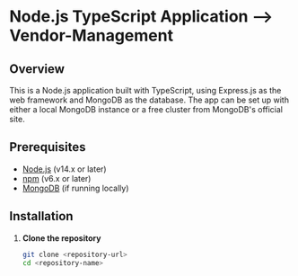 
# Node.js TypeScript Application --> Vendor-Management

## Overview

This is a Node.js application built with TypeScript, using Express.js as the web framework and MongoDB as the database. The app can be set up with either a local MongoDB instance or a free cluster from MongoDB's official site.

## Prerequisites

- [Node.js](https://nodejs.org/) (v14.x or later)
- [npm](https://www.npmjs.com/get-npm) (v6.x or later)
- [MongoDB](https://www.mongodb.com/try/download/community) (if running locally)

## Installation

1. **Clone the repository**

   ```bash
   git clone <repository-url>
   cd <repository-name>
